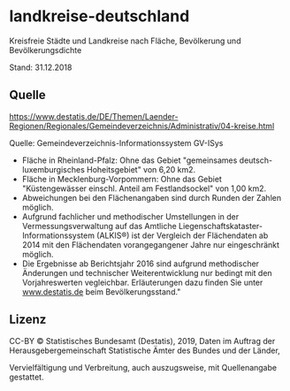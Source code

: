 # landkreise-deutschland

Kreisfreie Städte und Landkreise nach Fläche, Bevölkerung und Bevölkerungsdichte

Stand: 31.12.2018

## Quelle

https://www.destatis.de/DE/Themen/Laender-Regionen/Regionales/Gemeindeverzeichnis/Administrativ/04-kreise.html

Quelle: Gemeindeverzeichnis-Informationssystem GV-ISys

- Fläche in Rheinland-Pfalz: Ohne das Gebiet "gemeinsames deutsch-luxemburgisches Hoheitsgebiet" von 6,20 km2.
- Fläche in Mecklenburg-Vorpommern: Ohne das Gebiet "Küstengewässer einschl. Anteil am Festlandsockel" von 1,00 km2.
- Abweichungen bei den Flächenangaben sind durch Runden der Zahlen möglich.
- Aufgrund fachlicher und methodischer Umstellungen in der Vermessungsverwaltung auf das Amtliche Liegenschaftskataster-Informationssystem (ALKIS®) ist der Vergleich der Flächendaten ab 2014 mit den Flächendaten vorangegangener Jahre nur eingeschränkt möglich.
- Die Ergebnisse ab Berichtsjahr 2016 sind aufgrund methodischer Änderungen und technischer Weiterentwicklung nur bedingt mit den Vorjahreswerten vegleichbar. Erläuterungen dazu finden Sie unter www.destatis.de beim Bevölkerungsstand."

## Lizenz

CC-BY © Statistisches Bundesamt (Destatis), 2019, Daten im Auftrag der Herausgebergemeinschaft Statistische Ämter des Bundes und der Länder, 

Vervielfältigung und Verbreitung, auch auszugsweise, mit Quellenangabe gestattet.
